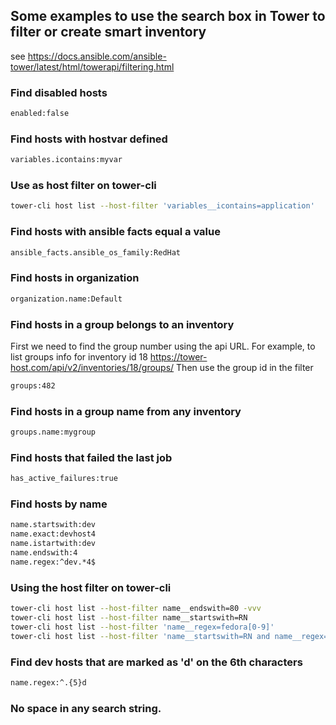 ## Some examples to use the search box in Tower to filter or create smart inventory

see https://docs.ansible.com/ansible-tower/latest/html/towerapi/filtering.html
### Find disabled hosts
```bash
enabled:false
```

### Find hosts with hostvar defined
```bash
variables.icontains:myvar
```

### Use as host filter on tower-cli
```bash
tower-cli host list --host-filter 'variables__icontains=application'
```

### Find hosts with ansible facts equal a value
```bash
ansible_facts.ansible_os_family:RedHat
```

### Find hosts in organization
```bash
organization.name:Default
```

### Find hosts in a group belongs to an inventory
First we need to find the group number using the api URL.
For example, to list groups info for inventory id 18
https://tower-host.com/api/v2/inventories/18/groups/
Then use the group id in the filter
```bash
groups:482
```

### Find hosts in a group name from any inventory
```bash
groups.name:mygroup
```

### Find hosts that failed the last job
```bash
has_active_failures:true
```
### Find hosts by name
```bash
name.startswith:dev
name.exact:devhost4
name.istartwith:dev
name.endswith:4
name.regex:^dev.*4$
```

### Using the host filter on tower-cli
```bash
tower-cli host list --host-filter name__endswith=80 -vvv
tower-cli host list --host-filter name__startswith=RN
tower-cli host list --host-filter 'name__regex=fedora[0-9]'
tower-cli host list --host-filter 'name__startswith=RN and name__regex=01$'
```

### Find dev hosts that are marked as 'd' on the 6th characters
```bash
name.regex:^.{5}d
```


### No space in any search string.
